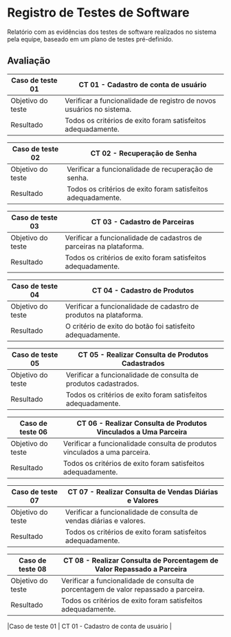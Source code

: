 # Registro de Testes de Software

Relatório com as evidências dos testes de software realizados no sistema pela equipe, baseado em um plano de testes pré-definido.

## Avaliação

|Caso de teste 01     | CT 01 - Cadastro de conta de usuário |
|-------|-------------------------
|Objetivo do teste| Verificar a funcionalidade de registro de novos usuários no sistema. |
| Resultado | Todos os critérios de exito foram satisfeitos adequadamente. | 

|Caso de teste 02     | CT 02 - Recuperação de Senha |
|-------|-------------------------
|Objetivo do teste| Verificar a funcionalidade de recuperação de senha. |
| Resultado | Todos os critérios de exito foram satisfeitos adequadamente. | 

|Caso de teste 03     | CT 03 - Cadastro de Parceiras |
|-------|-------------------------
|Objetivo do teste| Verificar a funcionalidade de cadastros de parceiras na plataforma. |
| Resultado | Todos os critérios de exito foram satisfeitos adequadamente. | 

|Caso de teste 04     | CT 04 - Cadastro de Produtos |
|-------|-------------------------
|Objetivo do teste| Verificar a funcionalidade de cadastro de produtos na plataforma. |
| Resultado | O critério de exito do botão foi satisfeito adequadamente. | 

|Caso de teste 05     | CT 05 - Realizar Consulta de Produtos Cadastrados |
|-------|-------------------------
|Objetivo do teste| Verificar a funcionalidade de consulta de produtos cadastrados. |
| Resultado | Todos os critérios de exito foram satisfeitos adequadamente. | 

|Caso de teste 06     | CT 06 - Realizar Consulta de Produtos Vinculados a Uma Parceira |
|-------|-------------------------
|Objetivo do teste| Verificar a funcionalidade consulta de produtos vinculados a uma parceira. |
| Resultado | Todos os critérios de exito foram satisfeitos adequadamente. |

|Caso de teste 07     | CT 07 - Realizar Consulta de Vendas Diárias e Valores |
|-------|-------------------------
|Objetivo do teste| Verificar a funcionalidade de consulta de vendas diárias e valores. |
| Resultado | Todos os critérios de exito foram satisfeitos adequadamente. |

|Caso de teste 08     | CT 08 - Realizar Consulta de Porcentagem de Valor Repassado a Parceira |
|-------|-------------------------
|Objetivo do teste| Verificar a funcionalidade de consulta de porcentagem de valor repassado a parceira. |
| Resultado | Todos os critérios de exito foram satisfeitos adequadamente. |

|Caso de teste 01     | CT 01 - Cadastro de conta de usuário |

